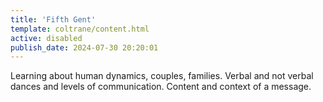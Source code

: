 ```yaml
---
title: 'Fifth Gent'
template: coltrane/content.html
active: disabled
publish_date: 2024-07-30 20:20:01
---
```

Learning about human dynamics, couples, families. Verbal and not verbal dances and levels of communication. Content and context of a message.